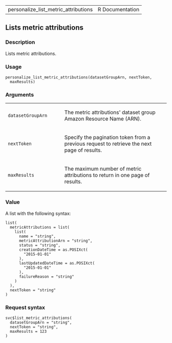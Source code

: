 <table style="width: 100%;">
<tbody>
<tr class="odd">
<td>personalize_list_metric_attributions</td>
<td style="text-align: right;">R Documentation</td>
</tr>
</tbody>
</table>

## Lists metric attributions

### Description

Lists metric attributions.

### Usage

    personalize_list_metric_attributions(datasetGroupArn, nextToken,
      maxResults)

### Arguments

<table>
<colgroup>
<col style="width: 35%" />
<col style="width: 65%" />
</colgroup>
<tbody>
<tr class="odd">
<td><code
id="personalize_list_metric_attributions_:_datasetGroupArn">datasetGroupArn</code></td>
<td><p>The metric attributions' dataset group Amazon Resource Name
(ARN).</p></td>
</tr>
<tr class="even">
<td><code
id="personalize_list_metric_attributions_:_nextToken">nextToken</code></td>
<td><p>Specify the pagination token from a previous request to retrieve
the next page of results.</p></td>
</tr>
<tr class="odd">
<td><code
id="personalize_list_metric_attributions_:_maxResults">maxResults</code></td>
<td><p>The maximum number of metric attributions to return in one page
of results.</p></td>
</tr>
</tbody>
</table>

### Value

A list with the following syntax:

    list(
      metricAttributions = list(
        list(
          name = "string",
          metricAttributionArn = "string",
          status = "string",
          creationDateTime = as.POSIXct(
            "2015-01-01"
          ),
          lastUpdatedDateTime = as.POSIXct(
            "2015-01-01"
          ),
          failureReason = "string"
        )
      ),
      nextToken = "string"
    )

### Request syntax

    svc$list_metric_attributions(
      datasetGroupArn = "string",
      nextToken = "string",
      maxResults = 123
    )
